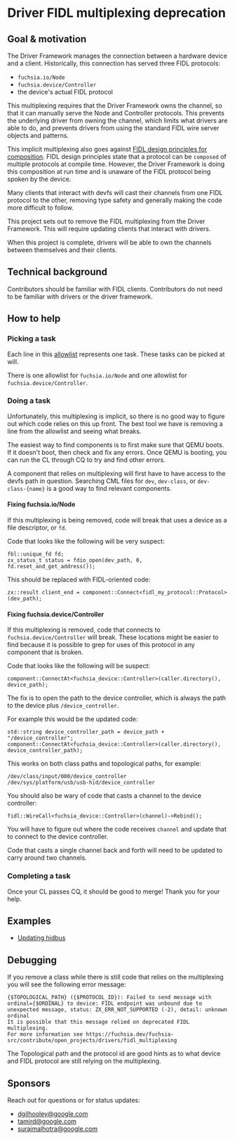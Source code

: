 # Driver FIDL multiplexing deprecation

## Goal & motivation

The Driver Framework manages the connection between a hardware device and a
client. Historically, this connection has served three FIDL protocols:
- `fuchsia.io/Node`
- `fuchsia.device/Controller`
- the device's actual FIDL protocol

This multiplexing requires that the Driver Framework owns the channel, so that
it can manually serve the Node and Controller protocols. This prevents the
underlying driver from owning the channel, which limits what drivers are able to
do, and prevents drivers from using the standard FIDL wire server objects and
patterns.

This implicit multiplexing also goes against
[FIDL design principles for composition](/docs/contribute/governance/rfcs/0023_compositional_model_protocols.md).
FIDL design principles state that a protocol can be `composed` of multiple
protocols at compile time. However, the Driver Framework is doing this
composition at run time and is unaware of the FIDL protocol being spoken by the
device.

Many clients that interact with devfs will cast their channels from one FIDL
protocol to the other, removing type safety and generally making the code more
difficult to follow.

This project sets out to remove the FIDL multiplexing from the Driver Framework.
This will require updating clients that interact with drivers.

When this project is complete, drivers will be able to own the channels between
themselves and their clients.

## Technical background

Contributors should be familiar with FIDL clients.
Contributors do not need to be familiar with drivers or the driver framework.

## How to help

### Picking a task

Each line in this
[allowlist](/src/devices/bin/driver_manager/devfs/allowlist.cc) represents one
task. These tasks can be picked at will.

There is one allowlist for `fuchsia.io/Node` and one allowlist for
`fuchsia.device/Controller`.

### Doing a task

Unfortunately, this multiplexing is implicit, so there is no good way to
figure out which code relies on this up front. The best tool we have is removing
a line from the allowlist and seeing what breaks.

The easiest way to find components is to first make sure that QEMU boots. If it
doesn't boot, then check and fix any errors. Once QEMU is booting, you can run
the CL through CQ to try and find other errors.

A component that relies on multiplexing will first have to have access to the
devfs path in question. Searching CML files for `dev`, `dev-class`, or
`dev-class-{name}` is a good way to find relevant components.

#### Fixing fuchsia.io/Node

If this multiplexing is being removed, code will break that uses a device as a
file descriptor, or `fd`.

Code that looks like the following will be very suspect:
```
fbl::unique_fd fd;
zx_status_t status = fdio_open(dev_path, 0, fd.reset_and_get_address());
```

This should be replaced with FIDL-oriented code:
```
zx::result client_end = component::Connect<fidl_my_protocol::Protocol>(dev_path);
```

#### Fixing fuchsia.device/Controller

If this multiplexing is removed, code that connects to `fuchsia.device/Controller` will
break. These locations might be easier to find because it is possible to grep
for uses of this protocol in any component that is broken.

Code that looks like the following will be suspect:
```
component::ConnectAt<fuchsia_device::Controller>(caller.directory(), device_path);
```

The fix is to open the path to the device controller, which is always the path to the device
plus `/device_controller`.

For example this would be the updated code:
```
std::string device_controller_path = device_path + "/device_controller";
component::ConnectAt<fuchsia_device::Controller>(caller.directory(), device_controller_path);
```

This works on both class paths and topological paths, for example:
```
/dev/class/input/000/device_controller
/dev/sys/platform/usb/usb-hid/device_controller
```

You should also be wary of code that casts a channel to the device controller:
```
fidl::WireCall<fuchsia_device::Controller>(channel)->Rebind();
```

You will have to figure out where the code receives `channel` and update that to connect to the
device controller.

Code that casts a single channel back and forth will need to be updated to carry
around two channels.

### Completing a task

Once your CL passes CQ, it should be good to merge! Thank you for your help.

## Examples

* [Updating hidbus](https://fuchsia-review.googlesource.com/c/fuchsia/+/811377)

## Debugging

If you remove a class while there is still code that relies on the multiplexing you will
see the following error message:

```
{$TOPOLOGICAL_PATH} ({$PROTOCOL_ID}): Failed to send message with ordinal={$ORDINAL} to device: FIDL endpoint was unbound due to unexpected message, status: ZX_ERR_NOT_SUPPORTED (-2), detail: unknown ordinal
It is possible that this message relied on deprecated FIDL multiplexing.
For more information see https://fuchsia.dev/fuchsia-src/contribute/open_projects/drivers/fidl_multiplexing
```

The Topological path and the protocol id are good hints as to what device and FIDL protocol are
still relying on the multiplexing.

## Sponsors

Reach out for questions or for status updates:

*   <dgilhooley@google.com>
*   <tamird@google.com>
*   <surajmalhotra@google.com>
